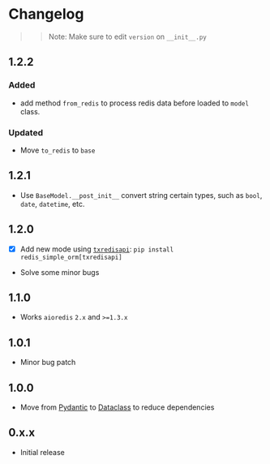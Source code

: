 # Changelog

>> Note: Make sure to edit `version` on `__init__.py`


## 1.2.2

### Added

 - add method `from_redis` to process redis data before loaded to `model` class. 


### Updated

 - Move `to_redis` to `base`


## 1.2.1

 - Use `BaseModel.__post_init__` convert string certain types, 
   such as `bool`, `date`, `datetime`, etc.


## 1.2.0

 - [x] Add new mode using [`txredisapi`][txredisapi]: `pip install redis_simple_orm[txredisapi]`
 - Solve some minor bugs


## 1.1.0

 - Works `aioredis` `2.x` and `>=1.3.x`


## 1.0.1

 - Minor bug patch


## 1.0.0

 - Move from [Pydantic][Pydantic] to [Dataclass][Dataclass] to reduce dependencies


## 0.x.x

 - Initial release


[Pydantic]: https://pydantic-docs.helpmanual.io/ 
[Dataclass]: https://docs.python.org/3/library/dataclasses.html
[txredisapi]: https://github.com/IlyaSkriblovsky/txredisapi
